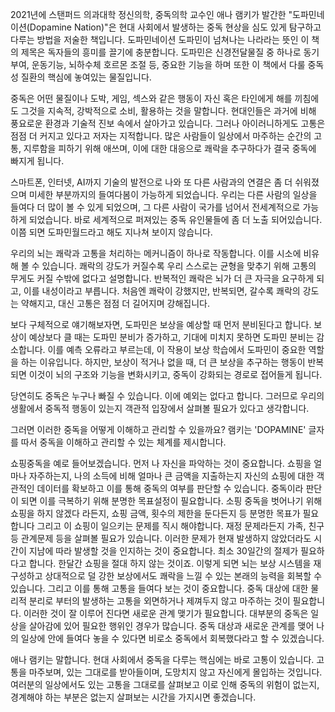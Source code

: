 2021년에 스탠퍼드 의과대학 정신의학, 중독의학 교수인 애나 램키가 발간한 "도파민네이션(Dopamine Nation)"은 현대 사회에서 발생하는 중독 현상을 심도 있게 탐구하고 다루는 방법을 저술한 책입니다. 도파민네이션 도파민이 넘쳐나는 나라라는 뜻인 이 책의 제목은 독자들의 흥미를 끌기에 충분합니다. 도파민은 신경전달물질 중 하나로 동기부여, 운동기능, 뇌하수체 호르몬 조절 등, 중요한 기능을 하며 또한 이 책에서 다룰 중독성 질환의 핵심에 놓여있는 물질입니다.
 
중독은 어떤 물질이나 도박, 게임, 섹스와 같은 행동이 자신 혹은 타인에게 해를 끼침에도 그것을 지속적, 강박적으로 소비, 활용하는 것을 말합니다. 현대인들은 과거에 비해 풍요로운 환경과 기술적 진보 속에서 살아가고 있습니다. 그러나 아이러니하게도 고통은 점점 더 커지고 있다고 저자는 지적합니다. 많은 사람들이 일상에서 마주하는 순간의 고통, 지루함을 피하기 위해 애쓰며, 이에 대한 대응으로 쾌락을 추구하다가 결국 중독에 빠지게 됩니다. 
 
스마트폰, 인터넷, AI까지 기술의 발전으로 나와 또 다른 사람과의 연결은 좀 더 쉬워졌으며 미세한 부분까지의 들여다봄이 가능하게 되었습니다. 우리는 다른 사람의 일상을 들여다 더 많이 볼 수 있게 되었으며, 그 다른 사람이 국가를 넘어서 전세계적으로 가능하게 되었습니다. 바로 세계적으로 퍼져있는 중독 유인물들에 좀 더 노출 되어있습니다. 이쯤 되면 도파민월드라고 해도 지나쳐 보이지 않습니다.  
 
우리의 뇌는 쾌락과 고통을 처리하는 메커니즘이 하나로 작동합니다. 이를 시소에 비유해 볼 수 있습니다. 쾌락의 강도가 커질수록 우리 스스로는 균형을 맞추기 위해 고통의 무게도 커질 수밖에 없다고 설명합니다. 반복적인 쾌락은 뇌가 더 큰 자극을 요구하게 되고, 이를 내성이라고 부릅니다. 처음엔 쾌락이 강했지만, 반복되면, 갈수록 쾌락의 강도는 약해지고, 대신 고통은 점점 더 길어지며 강해집니다.
 
보다 구체적으로 얘기해보자면, 도파민은 보상을 예상할 때 먼저 분비된다고 합니다. 보상이 예상보다 클 때는 도파민 분비가 증가하고, 기대에 미치지 못하면 도파민 분비는 감소합니다. 이를 예측 오류라고 부르는데, 이 작용이 보상 학습에서 도파민이 중요한 역할을 하는 이유입니다.  하지만, 보상이 적거나 없을 때, 더 큰 보상을 추구하는 행동이 반복되면 이것이 뇌의 구조와 기능을 변화시키고, 중독이 강화되는 경로로 접어들게 됩니다. 
 
당연히도 중독은 누구나 빠질 수 있습니다. 이에 예외는 없다고 합니다. 그러므로 우리의 생활에서 중독적 행동이 있는지 객관적 입장에서 살펴볼 필요가 있다고 생각합니다. 
 
그러면 이러한 중독을 어떻게 이해하고 관리할 수 있을까요? 램키는 'DOPAMINE' 글자를 따서 중독을 이해하고 관리할 수 있는 체계를 제시합니다.
 
쇼핑중독을 예로 들어보겠습니다.
먼저 나 자신을 파악하는 것이 중요합니다. 
쇼핑을 얼마나 자주하는지, 나의 소득에 비해 얼마나 큰 금액을 지출하는지 자신의 쇼핑에 대한 객관적인 데이터를 확보하고 이를 통해 중독의 여부를 판단할 수 있습니다. 
중독이라 판단이 되면 이를 극복하기 위해 분명한 목표설정이 필요합니다. 소핑 중독을 벗어나기 위해 쇼핑을 하지 않겠다 라든지, 쇼핑 금액, 횟수의 제한을 둔다든지 등 분명한 목표가 필요합니다 
그리고 이 쇼핑이 일으키는 문제를 직시 해야합니다. 재정 문제라든지 가족, 친구등 관계문제 등을 살펴볼 필요가 있습니다.  이러한 문제가 현재 발생하지 않았더라도 시간이 지남에 따라 발생할 것을 인지하는 것이 중요합니다. 
최소 30일간의 절제가 필요하다고 합니다. 한달간 쇼핑을 절대 하지 않는 것이죠. 이렇게 되면 뇌는 보상 시스템을 재구성하고 상대적으로 덜 강한 보상에서도 쾌락을 느낄 수 있는 본래의 능력을 회복할 수 있습니다. 
그리고 이를 통해 고통을 들여다 보는 것이 중요합니다. 중독 대상에 대한 물리적 분리로 부터의 발생하는 고통을 외면하거나 제껴두지 않고 마주하는 것이 필요합니다. 
이러한 것이 잘 이루어 진다면 새로운 관계 맺기가 필요합니다. 대부분의 중독은 일상을 살아감에 있어 필요한 행위인 경우가 많습니다. 중독 대상과 새로운 관계를 맺어 나의 일상에 안에 들여다 놓을 수 있다면 비로소 중독에서 회복했다라고 할 수 있겠습니다. 
 
애나 램키는 말합니다. 현대 사회에서 중독을 다루는 핵심에는 바로 고통이 있습니다. 고통을 마주보며, 있는 그대로를 받아들이며, 도망치지 않고 자신에게 몰입하는 것입니다. 여러분의 일상에서도 있는 고통을 그대로를 살펴보고 이로 인해 중독의 위험이 없는지, 경계해야 하는 부분은 없는지 살펴보는 시간을 가지시면 좋겠습니다. 
